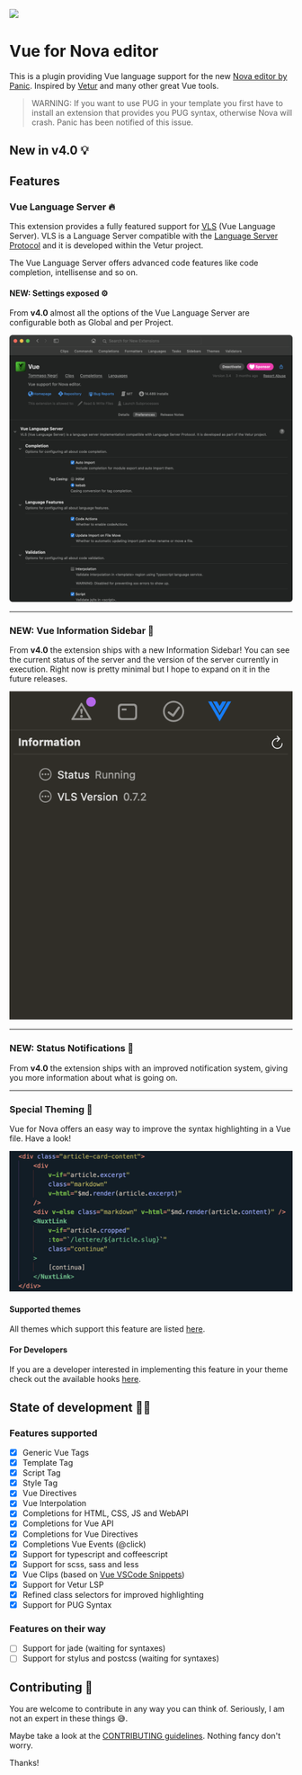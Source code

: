 ![](https://raw.githubusercontent.com/tommasongr/nova-vue/master/assets/nova-vue.png)

# Vue for Nova editor

This is a plugin providing Vue language support for the new [Nova editor by Panic](https://panic.com/nova/). Inspired by [Vetur](https://github.com/vuejs/vetur) and many other great Vue tools.

> WARNING: If you want to use PUG in your template you first have to install an extension that provides you PUG syntax, otherwise Nova will crash. Panic has been notified of this issue.

## New in v4.0 💡

## Features

### Vue Language Server 🔥

This extension provides a fully featured support for [VLS](https://github.com/vuejs/vetur/tree/master/server) (Vue Language Server). VLS is a Language Server compatible with the [Language Server Protocol](https://microsoft.github.io/language-server-protocol/) and it is developed within the Vetur project.

The Vue Language Server offers advanced code features like code completion, intellisense and so on.

#### NEW: Settings exposed ⚙️

From **v4.0** almost all the options of the Vue Language Server are configurable both as Global and per Project.

![Special theming](https://raw.githubusercontent.com/tommasongr/nova-vue/master/Vue.novaextension/Images/docs/docs-vue_language_server_settings.png)

---

### NEW: Vue Information Sidebar 🤔

From **v4.0** the extension ships with a new Information Sidebar! You can see the current status of the server and the version of the server currently in execution. Right now is pretty minimal but I hope to expand on it in the future releases.

![Special theming](https://raw.githubusercontent.com/tommasongr/nova-vue/master/Vue.novaextension/Images/docs/docs-vue_information_sidebar.png)

---

### NEW: Status Notifications 🚦

From **v4.0** the extension ships with an improved notification system, giving you more information about what is going on.

---

### Special Theming 🎨

Vue for Nova offers an easy way to improve the syntax highlighting in a Vue file. Have a look!

![Special theming](https://raw.githubusercontent.com/tommasongr/nova-vue/master/Vue.novaextension/Images/docs/docs-special_theming-01.png)

#### Supported themes

All themes which support this feature are listed [here](https://github.com/tommasongr/nova-vue/blob/master/THEMES.md#supported-themes).

#### For Developers

If you are a developer interested in implementing this feature in your theme check out the available hooks [here](https://github.com/tommasongr/nova-vue/blob/master/THEMES.md#hooks).

## State of development 🧑‍💻

### Features supported

-   [x] Generic Vue Tags
-   [x] Template Tag
-   [x] Script Tag
-   [x] Style Tag
-   [x] Vue Directives
-   [x] Vue Interpolation
-   [x] Completions for HTML, CSS, JS and WebAPI
-   [x] Completions for Vue API
-   [x] Completions for Vue Directives
-   [x] Completions Vue Events (@click)
-   [x] Support for typescript and coffeescript
-   [x] Support for scss, sass and less
-   [x] Vue Clips (based on [Vue VSCode Snippets](https://github.com/sdras/vue-vscode-snippets))
-   [x] Support for Vetur LSP
-   [x] Refined class selectors for improved highlighting
-   [x] Support for PUG Syntax

### Features on their way

-   [ ] Support for jade (waiting for syntaxes)
-   [ ] Support for stylus and postcss (waiting for syntaxes)

## Contributing 🤝

You are welcome to contribute in any way you can think of. Seriously, I am not an expert in these things 😅.

Maybe take a look at the [CONTRIBUTING guidelines](./CONTRIBUTING.md). Nothing fancy don't worry.

Thanks!
